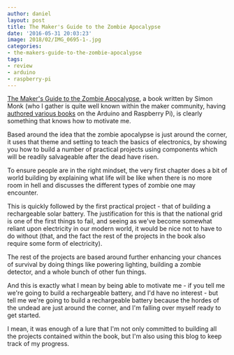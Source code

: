 ```yaml
---
author: daniel
layout: post
title: The Maker's Guide to the Zombie Apocalypse
date: '2016-05-31 20:03:23'
image: 2018/02/IMG_0695-1-.jpg
categories:
- the-makers-guide-to-the-zombie-apocalypse
tags:
- review
- arduino
- raspberry-pi
---
```


<p class="intro"><a href="http://amzn.to/1spRddk"><span class="dropcap">T</span>he Maker's Guide to the Zombie Apocalypse</a>, a book written by Simon Monk (who I gather is quite well known within the maker community, having <a href="http://amzn.to/1spRqwW">authored various books</a> on the Arduino and Raspberry Pi), is clearly something that knows how to motivate me.</p> 

Based around the idea that the zombie apocalypse is just around the corner, it uses that theme and setting to teach the basics of electronics, by showing you how to build a number of practical projects using components which will be readily salvageable after the dead have risen.

To ensure people are in the right mindset, the very first chapter does a bit of world building by explaining what life will be like when there is no more room in hell and discusses the different types of zombie one may encounter.

This is quickly followed by the first practical project - that of building a rechargeable solar battery. The justification for this is that the national grid is one of the first things to fail, and seeing as we've become somewhat reliant upon electricity in our modern world, it would be nice not to have to do without (that, and the fact the rest of the projects in the book also require some form of electricity).

The rest of the projects are based around further enhancing your chances of survival by doing things like powering lighting, building a zombie detector, and a whole bunch of other fun things.

And this is exactly what I mean by being able to motivate me - if you tell me we're going to build a rechargeable battery, and I'd have no interest - but tell me we're going to build a rechargeable battery because the hordes of the undead are just around the corner, and I'm falling over myself ready to get started.

I mean, it was enough of a lure that I'm not only committed to building all the projects contained within the book, but I'm also using this blog to keep track of my progress.

